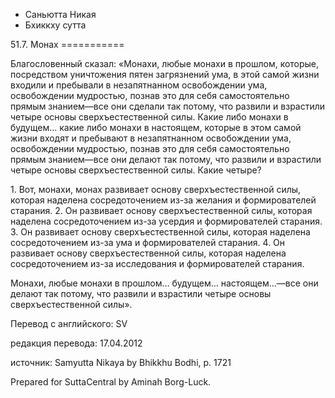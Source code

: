 









* Саньютта Никая
* Бхиккху сутта


51\.7\. Монах
\=\=\=\=\=\=\=\=\=\=\=



Благословенный сказал: «Монахи, любые монахи в прошлом, которые, посредством уничтожения пятен загрязнений ума, в этой самой жизни входили и пребывали в незапятнанном освобождении ума, освобождении мудростью, познав это для себя самостоятельно прямым знанием—все они сделали так потому, что развили и взрастили четыре основы сверхъестественной силы\. Какие либо монахи в будущем… какие либо монахи в настоящем, которые в этом самой жизни входят и пребывают в незапятнанном освобождении ума, освобождении мудростью, познав это для себя самостоятельно прямым знанием—все они делают так потому, что развили и взрастили четыре основы сверхъестественной силы\. Какие четыре?


1\. Вот, монахи, монах развивает основу сверхъестественной силы, которая наделена сосредоточением из\-за желания и формирователей старания\.
2\. Он развивает основу сверхъестественной силы, которая наделена сосредоточением из\-за усердия и формирователей старания\.
3\. Он развивает основу сверхъестественной силы, которая наделена сосредоточением из\-за ума и формирователей старания\.
4\. Он развивает основу сверхъестественной силы, которая наделена сосредоточением из\-за исследования и формирователей старания\.


Монахи, любые монахи в прошлом… будущем… настоящем…—все они делают так потому, что развили и взрастили четыре основы сверхъестественной силы»\.



Перевод с английского: SV


редакция перевода: 17\.04\.2012


источник: Samyutta Nikaya by Bhikkhu Bodhi, p\. 1721


Prepared for SuttaCentral by Aminah Borg\-Luck\.






